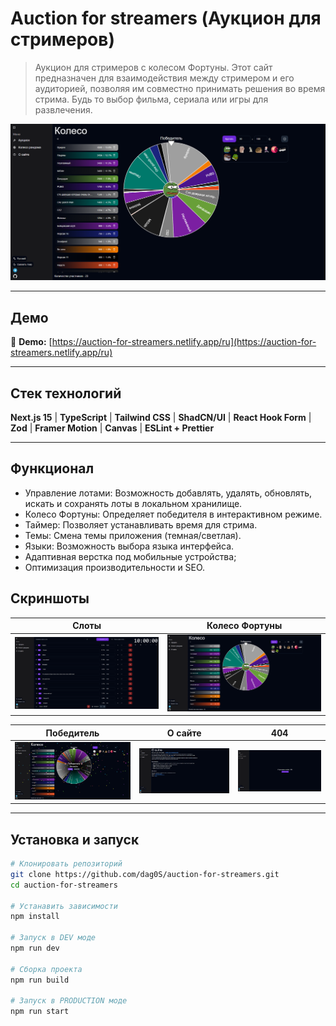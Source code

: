 # Auction for streamers (Аукцион для стримеров)

> Аукцион для стримеров с колесом Фортуны. Этот сайт предназначен для взаимодействия между стримером и его аудиторией, позволяя им совместно принимать решения во время стрима. Будь то выбор фильма, сериала или игры для развлечения.

![Preview Screenshot](https://github.com/dag0S/auction-for-streamers/blob/master/public/screenshots/wheel.png)

---

## Демо

🔗 **Demo:** [https://auction-for-streamers.netlify.app/ru](https://auction-for-streamers.netlify.app/ru)

---

## Стек технологий

**Next.js 15** | **TypeScript** | **Tailwind CSS** | **ShadCN/UI** | **React Hook Form** | **Zod** | **Framer Motion** | **Canvas** | **ESLint + Prettier**

---

## Функционал

- Управление лотами: Возможность добавлять, удалять, обновлять, искать и сохранять лоты в локальном хранилище.
- Колесо Фортуны: Определяет победителя в интерактивном режиме.
- Таймер: Позволяет устанавливать время для стрима.
- Темы: Смена темы приложения (темная/светлая).
- Языки: Возможность выбора языка интерфейса.
- Адаптивная верстка под мобильные устройства;
- Оптимизация производительности и SEO.

## Скриншоты

|                                               Слоты                                               |                                               Колесо Фортуны                                               |
| :-----------------------------------------------------------------------------------------------: | :--------------------------------------------------------------------------------------------------------: |
| ![Слоты](https://github.com/dag0S/auction-for-streamers/blob/master/public/screenshots/slots.png) | ![Колесо Фортуны](https://github.com/dag0S/auction-for-streamers/blob/master/public/screenshots/wheel.png) |

|                                               Победитель                                                |                                               О сайте                                               |                                              404                                              |
| :-----------------------------------------------------------------------------------------------------: | :-------------------------------------------------------------------------------------------------: | :-------------------------------------------------------------------------------------------: |
| ![Победитель](https://github.com/dag0S/auction-for-streamers/blob/master/public/screenshots/winner.png) | ![О сайте](https://github.com/dag0S/auction-for-streamers/blob/master/public/screenshots/about.png) | ![404](https://github.com/dag0S/auction-for-streamers/blob/master/public/screenshots/404.png) |

---

## Установка и запуск

```bash
# Клонировать репозиторий
git clone https://github.com/dag0S/auction-for-streamers.git
cd auction-for-streamers

# Устанавить зависимости
npm install

# Запуск в DEV моде
npm run dev

# Сборка проекта
npm run build

# Запуск в PRODUCTION моде
npm run start
```
